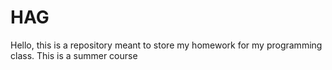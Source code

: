# HAG
Hello, this is a repository meant to store my homework for my programming class. This is a summer course
